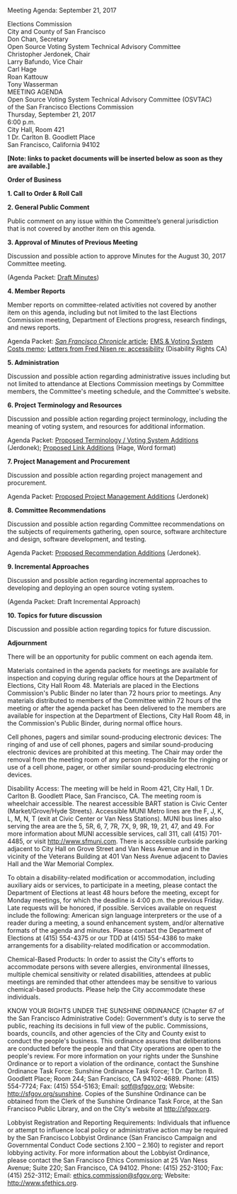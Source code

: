 Meeting Agenda: September 21, 2017

<div id="meeting_header_right" class="headered">
Elections Commission<br>
City and County of San Francisco<br>
Don Chan, Secretary<br>
</div>

<div class="headered">
Open Source Voting System Technical Advisory Committee<br>
Christopher Jerdonek, Chair<br>
Larry Bafundo, Vice Chair<br>
Carl Hage<br>
Roan Kattouw<br>
Tony Wasserman<br>
</div>

<div id="meeting_header_main" class="headered">
MEETING AGENDA<br>
Open Source Voting System Technical Advisory Committee (OSVTAC)<br>
of the San Francisco Elections Commission<br>
Thursday, September 21, 2017<br>
6:00 p.m.<br>
City Hall, Room 421<br>
1 Dr. Carlton B. Goodlett Place<br>
San Francisco, California 94102<br>
</div>

**[Note: links to packet documents will be inserted below as soon as they
are available.]**

**Order of Business**

**1\. Call to Order & Roll Call**

**2\. General Public Comment**

Public comment on any issue within the Committee’s general jurisdiction that
is not covered by another item on this agenda.

**3\. Approval of Minutes of Previous Meeting**

Discussion and possible action to approve Minutes for the August 30, 2017
Committee meeting.

(Agenda Packet: [Draft Minutes](/meetings/2017-08-30/minutes-draft))

**4\. Member Reports**

Member reports on committee-related activities not covered by another item on
this agenda, including but not limited to the last Elections Commission
meeting, Department of Elections progress, research findings, and news
reports.

Agenda Packet: [_San Francisco Chronicle_ article][sf-chronicle-article];
[EMS & Voting System Costs memo][ems-voting-system-costs];
[Letters from Fred Nisen re: accessibility][nisen-letters] (Disability Rights CA)

**5\. Administration**

Discussion and possible action regarding administrative issues including but
not limited to attendance at Elections Commission meetings by Committee
members, the Committee's meeting schedule, and the Committee's website.

**6\. Project Terminology and Resources**

Discussion and possible action regarding project terminology, including
the meaning of voting system, and resources for additional information.

Agenda Packet: [Proposed Terminology / Voting System
Additions][proposed-terminology-edits] (Jerdonek);
[Proposed Link Additions][proposed-link-edits] (Hage, Word format)

**7\. Project Management and Procurement**

Discussion and possible action regarding project management and procurement.

Agenda Packet: [Proposed Project Management Additions][proposed-project-mgt]
(Jerdonek)

**8\. Committee Recommendations**

Discussion and possible action regarding Committee recommendations on the
subjects of requirements gathering, open source, software architecture and
design, software development, and testing.

Agenda Packet: [Proposed Recommendation Additions][proposed-recommendations]
(Jerdonek).

**9\. Incremental Approaches**

Discussion and possible action regarding incremental approaches to
developing and deploying an open source voting system.

(Agenda Packet: Draft Incremental Approach)

**10\. Topics for future discussion**

Discussion and possible action regarding topics for future discussion.

**Adjournment**


There will be an opportunity for public comment on each agenda item.

Materials contained in the agenda packets for meetings are available for
inspection and copying during regular office hours at the Department of
Elections, City Hall Room 48. Materials are placed in the Elections
Commission's Public Binder no later than 72 hours prior to meetings. Any
materials distributed to members of the Committee within 72 hours of the
meeting or after the agenda packet has been delivered to the members are
available for inspection at the Department of Elections, City Hall Room 48,
in the Commission's Public Binder, during normal office hours.

Cell phones, pagers and similar sound-producing electronic devices: The
ringing of and use of cell phones, pagers and similar sound-producing
electronic devices are prohibited at this meeting. The Chair may order the
removal from the meeting room of any person responsible for the ringing or
use of a cell phone, pager, or other similar sound-producing electronic
devices.

Disability Access: The meeting will be held in Room 421, City Hall, 1 Dr.
Carlton B. Goodlett Place, San Francisco, CA. The meeting room is wheelchair
accessible. The nearest accessible BART station is Civic Center
(Market/Grove/Hyde Streets). Accessible MUNI Metro lines are the F, J, K, L,
M, N, T (exit at Civic Center or Van Ness Stations). MUNI bus lines also
serving the area are the 5, 5R, 6, 7, 7R, 7X, 9, 9R, 19, 21, 47, and 49. For
more information about MUNI accessible services, call 311, call (415)
701-4485, or visit http://www.sfmuni.com. There is accessible curbside
parking adjacent to City Hall on Grove Street and Van Ness Avenue and in the
vicinity of the Veterans Building at 401 Van Ness Avenue adjacent to Davies
Hall and the War Memorial Complex.

To obtain a disability-related modification or accommodation, including
auxiliary aids or services, to participate in a meeting, please contact the
Department of Elections at least 48 hours before the meeting, except for
Monday meetings, for which the deadline is 4:00 p.m. the previous Friday.
Late requests will be honored, if possible. Services available on request
include the following: American sign language interpreters or the use of a
reader during a meeting, a sound enhancement system, and/or alternative
formats of the agenda and minutes. Please contact the Department of Elections
at (415) 554-4375 or our TDD at (415) 554-4386 to make arrangements for a
disability-related modification or accommodation.

Chemical-Based Products: In order to assist the City's efforts to accommodate
persons with severe allergies, environmental illnesses, multiple chemical
sensitivity or related disabilities, attendees at public meetings are
reminded that other attendees may be sensitive to various chemical-based
products. Please help the City accommodate these individuals.

KNOW YOUR RIGHTS UNDER THE SUNSHINE ORDINANCE (Chapter 67 of the San
Francisco Administrative Code): Government's duty is to serve the public,
reaching its decisions in full view of the public. Commissions, boards,
councils, and other agencies of the City and County exist to conduct the
people's business. This ordinance assures that deliberations are conducted
before the people and that City operations are open to the people's review.
For more information on your rights under the Sunshine Ordinance or to report
a violation of the ordinance, contact the Sunshine Ordinance Task Force:
Sunshine Ordinance Task Force; 1 Dr. Carlton B. Goodlett Place; Room 244; San
Francisco, CA 94102-4689. Phone: (415) 554-7724; Fax: (415) 554-5163; Email:
sotf@sfgov.org; Website: http://sfgov.org/sunshine. Copies of the Sunshine
Ordinance can be obtained from the Clerk of the Sunshine Ordinance Task
Force, at the San Francisco Public Library, and on the City's website at
http://sfgov.org.

Lobbyist Registration and Reporting Requirements: Individuals that influence
or attempt to influence local policy or administrative action may be required
by the San Francisco Lobbyist Ordinance (San Francisco Campaign and
Governmental Conduct Code sections 2.100 – 2.160) to register and report
lobbying activity. For more information about the Lobbyist Ordinance, please
contact the San Francisco Ethics Commission at 25 Van Ness Avenue; Suite 220;
San Francisco, CA 94102. Phone: (415) 252-3100; Fax: (415) 252-3112; Email:
ethics.commission@sfgov.org; Website: http://www.sfethics.org.

[ems-voting-system-costs]: /files/meetings/2017-09-21/packet/SF_EMS_and_Voting_System_Costs.pdf
[nisen-letters]: /files/meetings/2017-09-21/packet/Disability_Rights_Letters_Nisen.pdf
[proposed-link-edits]: /files/meetings/2017-09-21/packet/Proposed_Link_Edits_Hage.docx
[proposed-project-mgt]: /files/meetings/2017-09-21/packet/Item_7_Project_Management_Jerdonek.pdf
[proposed-recommendations]: /files/meetings/2017-09-21/packet/Item_8_Recommendations_Jerdonek.pdf
[proposed-terminology-edits]: /files/meetings/2017-09-21/packet/Item_6_Terminology_Jerdonek.pdf
[sf-chronicle-article]: /files/meetings/2017-09-21/packet/SF_Chronicle_Article.pdf
